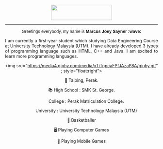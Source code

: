 <!DOCTYPE html>
<head>
<center>
   <p align="center"> <img src="https://see.fontimg.com/api/renderfont4/EaLge/eyJyIjoiZnMiLCJoIjo0NCwidyI6MTI1MCwiZnMiOjM1LCJmZ2MiOiIjMTg0NkU1IiwiYmdjIjoiI0ZGRkZGRiIsInQiOjF9/SGVsbG8gdGhlcmUh/matcha.png" height="50" ; width="200"> </p>

<hr>

<p align="center" ; style="margin:0"><font style="font-family:Arial, Helvetica, sans-serif">Greetings everybody, my name is <b>Marcus Joey Sayner :wave:</b></font></p>
</head>

<p align="justify"> I am currently a first-year student which studying Data Engineering Course at University Technology Malaysia (UTM). I have already developed 3 types of programming language such as HTML, C++ and Java. I am excited to learn more programming languages.<p>

<img src="https://media4.giphy.com/media/xTiTnpcaFPfJAzaP8A/giphy.gif" ; style="float:right">
   <p>🏡 Taiping, Perak.</p>
   <p>📚 High School : SMK St. George. </p>
   <p> &nbsp;&nbsp;&nbsp;&nbsp;&nbsp;&nbsp;&nbsp;&nbsp;College : Perak Matriculation College.</p>
   <p> &nbsp;&nbsp;&nbsp;&nbsp;&nbsp;&nbsp;&nbsp;&nbsp;University : University Technology Malaysia (UTM)</p>
   <p>🏀 Basketballer</p>
   <p>🖥️ Playing Computer Games</p>
   <p>📱 Playing Mobile Games</p>


